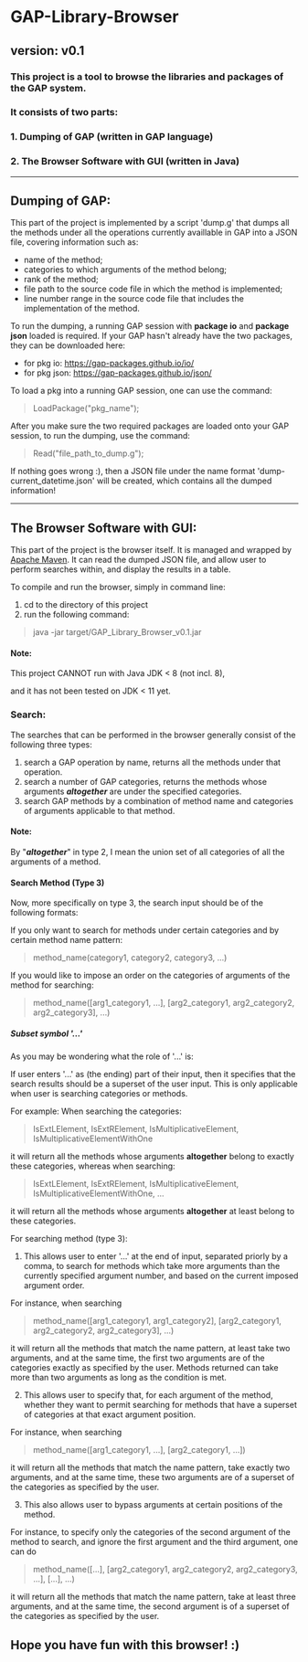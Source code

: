 # GAP-Library-Browser
## version: v0.1
### This project is a tool to browse the libraries and packages of the GAP system.
### It consists of two parts: 
###  1. Dumping of GAP (written in GAP language)
###  2. The Browser Software with GUI (written in Java)

------------------------------------------------------------------------------------------------------------------------------
## Dumping of GAP:

This part of the project is implemented by a script 'dump.g' that dumps all the methods under all the operations currently availlable in GAP into a JSON file, covering information such as:
  * name of the method;
  * categories to which arguments of the method belong;
  * rank of the method;
  * file path to the source code file in which the method is implemented;
  * line number range in the source code file that includes the implementation of the method.

To run the dumping, a running GAP session with **package io** and **package json** loaded is required.
If your GAP hasn't already have the two packages, they can be downloaded here:
  * for pkg io: https://gap-packages.github.io/io/
  * for pkg json: https://gap-packages.github.io/json/
  
To load a pkg into a running GAP session, one can use the command:
> LoadPackage("pkg_name");

After you make sure the two required packages are loaded onto your GAP session,
to run the dumping, use the command: 
> Read("file_path_to_dump.g");

If nothing goes wrong :), then a JSON file under the name format 'dump-current_datetime.json' will be created, which contains all the dumped information!

------------------------------------------------------------------------------------------------------------------------------
## The Browser Software with GUI:

This part of the project is the browser itself.
It is managed and wrapped by [Apache Maven](https://maven.apache.org/index.html).
It can read the dumped JSON file, and allow user to perform searches within, and display the results in a table. 

To compile and run the browser, simply in command line:
  1. cd to the directory of this project
  2. run the following command:
> java -jar target/GAP_Library_Browser_v0.1.jar
        
#### Note:
This project CANNOT run with Java JDK < 8 (not incl. 8), 

and it has not been tested on JDK < 11 yet.
  
### Search:
The searches that can be performed in the browser generally consist of the following three types:

  1. search a GAP operation by name, returns all the methods under that operation.
  2. search a number of GAP categories, returns the methods whose arguments ***altogether*** are under the specified categories.
  3. search GAP methods by a combination of method name and categories of arguments applicable to that method.
  
#### Note:
By "***altogether***" in type 2, I mean the union set of all categories of all the arguments of a method.

#### Search Method (Type 3)
Now, more specifically on type 3, the search input should be of the following formats:

If you only want to search for methods under certain categories and by certain method name pattern:
> method_name(category1, category2, category3, ...)
    
If you would like to impose an order on the categories of arguments of the method for searching:
> method_name([arg1_category1, ...], [arg2_category1, arg2_category2, arg2_category3], ...)
 
##### Subset symbol '...'
As you may be wondering what the role of '...' is:

If user enters '...' as (the ending) part of their input, then it specifies that the search results should be a superset of the user input. This is only applicable when user is searching categories or methods.

For example: 
When searching the categories: 
> IsExtLElement, IsExtRElement, IsMultiplicativeElement, IsMultiplicativeElementWithOne 

it will return all the methods whose arguments **altogether** belong to exactly these categories,
whereas when searching:
> IsExtLElement, IsExtRElement, IsMultiplicativeElement, IsMultiplicativeElementWithOne, ...

it will return all the methods whose arguments **altogether** at least belong to these categories.
    
For searching method (type 3):
  1. This allows user to enter '...' at the end of input, separated priorly by a comma, to search for methods which take more arguments than the currently specified argument number, and based on the current imposed argument order.

For instance, when searching
> method_name([arg1_category1, arg1_category2], [arg2_category1, arg2_category2, arg2_category3], ...)

it will return all the methods that match the name pattern, at least take two arguments, and at the same time, the first two arguments are of the categories exactly as specified by the user. Methods returned can take more than two arguments as long as the condition is met.
   
  2. This allows user to specify that, for each argument of the method, whether they want to permit searching for methods that have a superset of categories at that exact argument position.

For instance, when searching
> method_name([arg1_category1, ...], [arg2_category1, ...])

it will return all the methods that match the name pattern, take exactly two arguments, and at the same time, these two arguments are of a superset of the categories as specified by the user.
   
  3. This also allows user to bypass arguments at certain positions of the method.

For instance, to specify only the categories of the second argument of the method to search, and ignore the first argument and the third argument, one can do
> method_name([...], [arg2_category1, arg2_category2, arg2_category3, ...], [...], ...)

it will return all the methods that match the name pattern, take at least three arguments, and at the same time, the second argument is of a superset of the categories as specified by the user.
  

## Hope you have fun with this browser! :)
     

